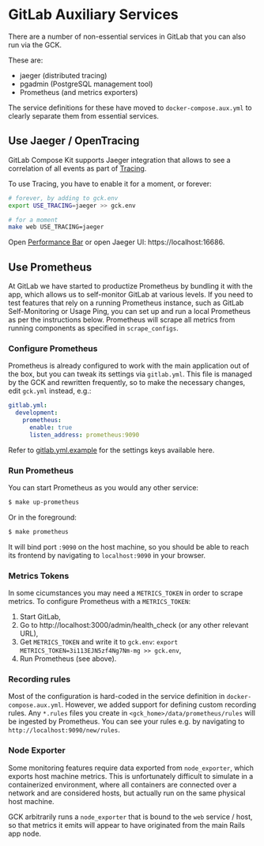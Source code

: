 # GitLab Auxiliary Services

There are a number of non-essential services in GitLab that you can also run via the GCK.

These are:

- jaeger (distributed tracing)
- pgadmin (PostgreSQL management tool)
- Prometheus (and metrics exporters)

The service definitions for these have moved to `docker-compose.aux.yml` to clearly
separate them from essential services.

## Use Jaeger / OpenTracing

GitLab Compose Kit supports Jaeger integration that allows to see a correlation
of all events as part of [Tracing](https://docs.gitlab.com/ee/user/project/operations/tracing.html).

To use Tracing, you have to enable it for a moment, or forever:

```bash
# forever, by adding to gck.env
export USE_TRACING=jaeger >> gck.env

# for a moment
make web USE_TRACING=jaeger
```

Open [Performance Bar](https://docs.gitlab.com/ee/administration/monitoring/performance/performance_bar.html) or open Jaeger UI: https://localhost:16686.

## Use Prometheus

At GitLab we have started to productize Prometheus by bundling it with the app, which allows
us to self-monitor GitLab at various levels. If you need to test features that rely on a
running Prometheus instance, such as GitLab Self-Monitoring or Usage Ping, you can set up
and run a local Prometheus as per the instructions below. Prometheus will scrape all metrics
from running components as specified in `scrape_configs`.

### Configure Prometheus

Prometheus is already configured to work with the main application out of the box, but you can 
tweak its settings via `gitlab.yml`. This file is managed by the GCK and rewritten frequently,
so to make the necessary changes, edit `gck.yml` instead, e.g.:

```yaml
gitlab.yml:
  development:
    prometheus:
      enable: true
      listen_address: prometheus:9090
```

Refer to [gitlab.yml.example](https://gitlab.com/gitlab-org/gitlab/-/blob/master/config/gitlab.yml.example)
for the settings keys available here.

### Run Prometheus

You can start Prometheus as you would any other service:

```bash
$ make up-prometheus
```

Or in the foreground:

```bash
$ make prometheus
```

It will bind port `:9090` on the host machine, so you should be able to reach its frontend by navigating
to `localhost:9090` in your browser.

### Metrics Tokens

In some cicumstances you may need a `METRICS_TOKEN` in order to scrape metrics. To configure Prometheus
with a `METRICS_TOKEN`:

1. Start GitLab,
2. Go to http://localhost:3000/admin/health_check (or any other relevant URL),
3. Get `METRICS_TOKEN` and write it to `gck.env`: `export METRICS_TOKEN=3i113EJN5zf4Ng7Nm-mg >> gck.env`,
4. Run Prometheus (see above).

### Recording rules

Most of the configuration is hard-coded in the service definition in `docker-compose.aux.yml`. However,
we added support for defining custom recording rules. Any `*.rules` files you create in `<gck_home>/data/prometheus/rules`
will be ingested by Prometheus. You can see your rules e.g. by navigating to `http://localhost:9090/new/rules`.

### Node Exporter

Some monitoring features require data exported from `node_exporter`, which exports host machine metrics.
This is unfortunately difficult to simulate in a containerized environment, where all containers are
connected over a network and are considered hosts, but actually run on the same physical host machine.

GCK arbitrarily runs a `node_exporter` that is bound to the `web` service / host, so that metrics it emits
will appear to have originated from the main Rails app node.
